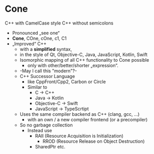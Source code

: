 # Cone
C++ with CamelCase style
C++ without semicolons

- Pronounced „see one“
- **Cone**, COne, cOne, c1, C1
- „Improved“ C++
    - with a **simplified** syntax,
    - in the style of Qt, Objective-C, Java, JavaScript, Kotlin, Swift
    - Isomorphic mapping of all C++ functionality to Cone possible
        - only with other/better/shorter „expression“.
    - -May I call this "modern"?-
    - C++ Successor Language
        - like CppFront/Cpp2, Carbon or Circle
        - Similar to
            - C -> C++
            - Java -> Kotlin
            - Objective-C -> Swift
            - JavaScript -> TypeScrtipt
    - Uses the same compiler backend as C++ (clang, gcc, …)
        - with an own / a new compiler frontend (or a precompiler)
    - So no garbage collection 
        - Instead use
            - RAII (Resource Acquisition is Initialization)
                - RROD (Resource Release on Object Destruction)
            - SharedPtr<T> etc.
